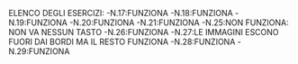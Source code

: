 ELENCO DEGLI ESERCIZI:
-N.17:FUNZIONA
-N.18:FUNZIONA
-N.19:FUNZIONA
-N.20:FUNZIONA
-N.21:FUNZIONA
-N.25:NON FUNZIONA: NON VA NESSUN TASTO
-N.26:FUNZIONA
-N.27:LE IMMAGINI ESCONO FUORI DAI BORDI MA IL RESTO FUNZIONA
-N.28:FUNZIONA
-N.29:FUNZIONA
